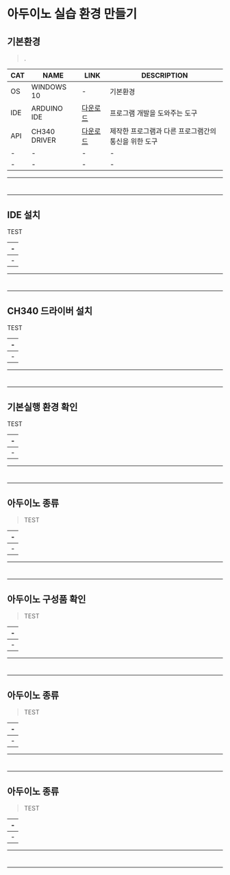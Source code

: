 # 아두이노 실습 환경 만들기


기본환경
---
> . <br>

|CAT|NAME|LINK|DESCRIPTION|
|-|-|-|-|
|OS|WINDOWS 10|-|기본환경|
|IDE|ARDUINO IDE|[다운로드](https://www.arduino.cc/en/software)|프로그램 개발을 도와주는 도구|
|API|CH340 DRIVER|[다운로드](https://sparks.gogo.co.nz/ch340.html)|제작한 프로그램과 다른 프로그램간의 통신을 위한 도구|
|-|-|-|-|
|-|-|-|-|

---
#
---

IDE 설치
---
TEST <br>

|-|
|-|
|-|

---
#
---

CH340 드라이버 설치
---
TEST <br>

|-|
|-|
|-|

---
#
---

기본실행 환경 확인
---
TEST <br>

|-|
|-|
|-|

---
#
---

아두이노 종류
---
> TEST <br>

|-|
|-|
|-|

---
#
---

아두이노 구성품 확인
---
> TEST <br>

|-|
|-|
|-|

---
#
---

아두이노 종류
---
> TEST <br>

|-|
|-|
|-|

---
#
---

아두이노 종류
---
> TEST <br>

|-|
|-|
|-|

---
#
---
